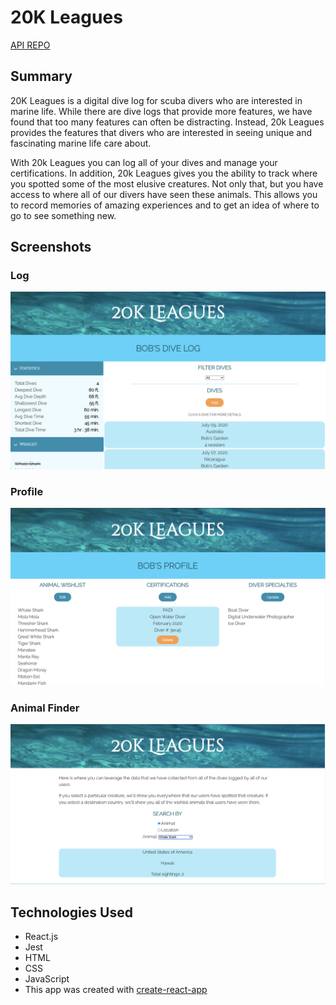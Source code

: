 # 20K Leagues

<!-- [LIVE APP](https://20k-leagues.now.sh/) -->

[API REPO](https://github.com/capnnemo2/20k-leagues-api)

## Summary

20K Leagues is a digital dive log for scuba divers who are interested in marine life. While there are dive logs that provide more features, we have found that too many features can often be distracting. Instead, 20k Leagues provides the features that divers who are interested in seeing unique and fascinating marine life care about.

With 20k Leagues you can log all of your dives and manage your certifications. In addition, 20k Leagues gives you the ability to track where you spotted some of the most elusive creatures. Not only that, but you have access to where all of our divers have seen these animals. This allows you to record memories of amazing experiences and to get an idea of where to go to see something new.

## Screenshots

### Log

![Log](/public/images/Log.png "User Dive Log")

### Profile

![Profile](/public/images/Profile.png "User Profile")

### Animal Finder

![Animal Finder](/public/images/aFinder.png "Animal Finder")

## Technologies Used

- React.js
- Jest
- HTML
- CSS
- JavaScript
- This app was created with [create-react-app](https://github.com/facebook/create-react-app)
